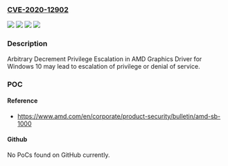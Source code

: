 ### [CVE-2020-12902](https://cve.mitre.org/cgi-bin/cvename.cgi?name=CVE-2020-12902)
![](https://img.shields.io/static/v1?label=Product&message=AMD%20Radeon%20Software&color=blue)
![](https://img.shields.io/static/v1?label=Version&message=Radeon%20Pro%20Software%20for%20Enterprise%20&color=brightgreen)
![](https://img.shields.io/static/v1?label=Version&message=Radeon%20Software%20&color=brightgreen)
![](https://img.shields.io/static/v1?label=Vulnerability&message=NA&color=brightgreen)

### Description

Arbitrary Decrement Privilege Escalation in AMD Graphics Driver for Windows 10 may lead to escalation of privilege or denial of service.

### POC

#### Reference
- https://www.amd.com/en/corporate/product-security/bulletin/amd-sb-1000

#### Github
No PoCs found on GitHub currently.


